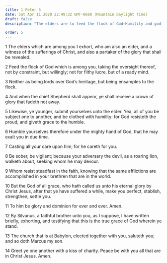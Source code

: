 ```yaml
---
title: 1 Peter 5
date: Sat Apr 11 2020 22:49:32 GMT-0600 (Mountain Daylight Time)
draft: false
description: "The elders are to feed the flock of God—Humility and godly graces lead to perfection."

order: 5
---
```

    
1 The elders which are among you I exhort, who am also an elder, and a witness of the sufferings of Christ, and also a partaker of the glory that shall be revealed.

2 Feed the flock of God which is among you, taking the oversight thereof, not by constraint, but willingly; not for filthy lucre, but of a ready mind.

3 Neither as being lords over God’s heritage, but being ensamples to the flock.

4 And when the chief Shepherd shall appear, ye shall receive a crown of glory that fadeth not away.

5 Likewise, ye younger, submit yourselves unto the elder. Yea, all of you be subject one to another, and be clothed with humility: for God resisteth the proud, and giveth grace to the humble.

6 Humble yourselves therefore under the mighty hand of God, that he may exalt you in due time.

7 Casting all your care upon him; for he careth for you.

8 Be sober, be vigilant; because your adversary the devil, as a roaring lion, walketh about, seeking whom he may devour.

9 Whom resist steadfast in the faith, knowing that the same afflictions are accomplished in your brethren that are in the world.

10 But the God of all grace, who hath called us unto his eternal glory by Christ Jesus, after that ye have suffered a while, make you perfect, stablish, strengthen, settle you.

11 To him be glory and dominion for ever and ever. Amen.

12 By Silvanus, a faithful brother unto you, as I suppose, I have written briefly, exhorting, and testifying that this is the true grace of God wherein ye stand.

13 The church that is at Babylon, elected together with you, saluteth you; and so doth Marcus my son.

14 Greet ye one another with a kiss of charity. Peace be with you all that are in Christ Jesus. Amen.
